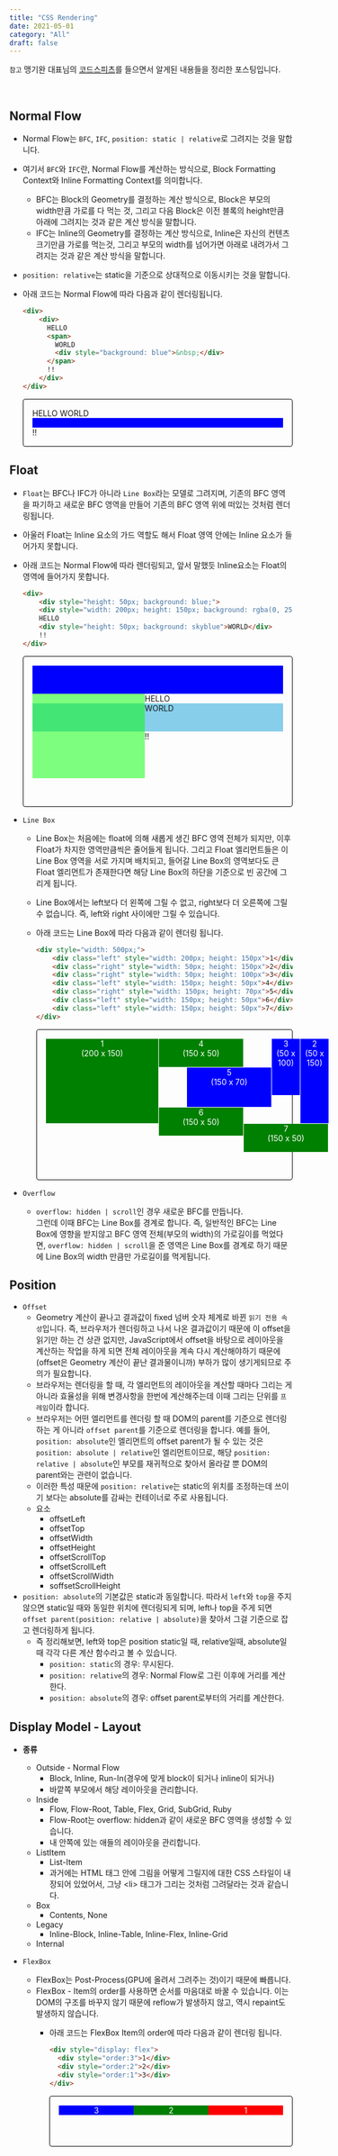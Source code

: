 ```yaml
---
title: "CSS Rendering"
date: 2021-05-01
category: "All"
draft: false
---
```


`참고` 맹기완 대표님의 [코드스피츠](https://www.youtube.com/playlist?list=PLBNdLLaRx_rKXwi7MulM6v1UG9JLKWIYS)를 들으면서 알게된 내용들을 정리한 포스팅입니다.

<br>

## Normal Flow

- Normal Flow는 `BFC`, `IFC`, `position: static | relative`로 그려지는 것을 말합니다.
- 여기서 `BFC`와 `IFC`란, Normal Flow를 계산하는 방식으로, Block Formatting Context와 Inline Formatting Context를 의미합니다.
  - BFC는 Block의 Geometry를 결정하는 계산 방식으로, Block은 부모의 width만큼 가로를 다 먹는 것, 그리고 다음 Block은 이전 블록의 height만큼 아래에 그려지는 것과 같은 계산 방식을 말합니다.
  - IFC는 Inline의 Geometry를 결정하는 계산 방식으로, Inline은 자신의 컨텐츠 크기만큼 가로를 먹는것, 그리고 부모의 width를 넘어가면 아래로 내려가서 그려지는 것과 같은 계산 방식을 말합니다.
- `position: relative`는 static을 기준으로 상대적으로 이동시키는 것을 말합니다.
- 아래 코드는 Normal Flow에 따라 다음과 같이 렌더링됩니다.

  ```html
  <div>
      <div>
        HELLO
        <span>
          WORLD
          <div style="background: blue">&nbsp;</div>
        </span>
        !!
      </div>
  </div>
  ```

  <div style="border: 1px solid black; border-radius: 4px; padding: 16px">
    <div>
      HELLO
      <span>
        WORLD
        <div style="background: blue">&nbsp;</div>
      </span>
      !!
    </div>
  </div>

## Float

- `Float`는 BFC나 IFC가 아니라 `Line Box`라는 모델로 그려지며, 기존의 BFC 영역을 파기하고 새로운 BFC 영역을 만들어 기존의 BFC 영역 위에 떠있는 것처럼 렌더링됩니다.
- 아울러 Float는 Inline 요소의 가드 역할도 해서 Float 영역 안에는 Inline 요소가 들어가지 못합니다.
- 아래 코드는 Normal Flow에 따라 렌더링되고, 앞서 말했듯 Inline요소는 Float의 영역에 들어가지 못합니다.

  ```html
  <div>
      <div style="height: 50px; background: blue;">
      <div style="width: 200px; height: 150px; background: rgba(0, 255, 0, 0.5); float: left"></div>
      HELLO
      <div style="height: 50px; background: skyblue">WORLD</div>
      !!
  </div>
  ```

  <div style="border: 1px solid black; border-radius: 4px; padding: 16px; height: 234px">
    <div>
      <div style="height: 50px; background: blue;"></div>
      <div style="width: 200px; height: 150px; background: rgba(0, 255, 0, 0.5); float: left"></div>
      HELLO
      <div style="height: 50px; background: skyblue">WORLD</div>
      !!
    </div>
  </div>
  
- `Line Box`    
  - Line Box는 처음에는 float에 의해 새롭게 생긴 BFC 영역 전체가 되지만, 이후 Float가 차지한 영역만큼씩은 줄어들게 됩니다. 그리고 Float 엘리먼트들은 이 Line Box 영역을 서로 가지며 배치되고, 들어갈 Line Box의 영역보다도 큰 Float 엘리먼트가 존재한다면 해당 Line Box의 하단을 기준으로 빈 공간에 그리게 됩니다.
  - Line Box에서는 left보다 더 왼쪽에 그릴 수 없고, right보다 더 오른쪽에 그릴 수 없습니다. 즉, left와 right 사이에만 그릴 수 있습니다.
  - 아래 코드는 Line Box에 따라 다음과 같이 렌더링 됩니다.

      ```html
      <div style="width: 500px;">
          <div class="left" style="width: 200px; height: 150px">1</div>
          <div class="right" style="width: 50px; height: 150px">2</div>
          <div class="right" style="width: 50px; height: 100px">3</div>
          <div class="left" style="width: 150px; height: 50px">4</div>
          <div class="right" style="width: 150px; height: 70px">5</div>
          <div class="left" style="width: 150px; height: 50px">6</div>
          <div class="left" style="width: 150px; height: 50px">7</div>
      </div>
      ```

      <div style="border: 1px solid black; border-radius: 4px; padding: 16px; height: 234px">
        <div style="width: 504px;">
          <div class="left" style="margin: 0.5px; color: white; text-align: center; background-color: green; float: left; width: 200px; height: 150px">1<br> (200 x 150)</div>
          <div class="right" style="margin: 0.5px; color: white; text-align: center; background-color: blue; float: right; width: 50px; height: 150px">2<br> (50 x 150)</div>
          <div class="right" style="margin: 0.5px; color: white; text-align: center; background-color: blue; float: right; width: 50px; height: 100px">3<br> (50 x 100)</div>
          <div class="left" style="margin: 0.5px; color: white; text-align: center; background-color: green; float: left; width: 150px; height: 50px">4<br> (150 x 50)</div>
          <div class="right" style="margin: 0.5px; color: white; text-align: center; background-color: blue; float: right; width: 150px; height: 70px">5<br> (150 x 70)</div>
          <div class="left" style="margin: 0.5px; color: white; text-align: center; background-color: green; float: left; width: 150px; height: 50px">6<br> (150 x 50)</div>
          <div class="left" style="margin: 0.5px; color: white; text-align: center; background-color: green; float: left; width: 150px; height: 50px">7<br> (150 x 50)</div>
        </div>
      </div>

- `Overflow`
  - `overflow: hidden | scroll`인 경우 새로운 BFC를 만듭니다.  
    그런데 이때 BFC는 Line Box를 경계로 합니다. 즉, 일반적인 BFC는 Line Box에 영향을 받지않고 BFC 영역 전체(부모의 width)의 가로길이를 먹었다면, `overflow: hidden | scroll`을 준 영역은 Line Box를 경계로 하기 때문에 Line Box의 width 만큼만 가로길이를 먹게됩니다.

## Position

- `Offset`
  - Geometry 계산이 끝나고 결과값이 fixed 넘버 숫자 체계로 바뀐 `읽기 전용 속성`입니다. 즉, 브라우저가 렌더링하고 나서 나온 결과값이기 때문에 이 offset을 읽기만 하는 건 상관 없지만, JavaScript에서 offset을 바탕으로 레이아웃을 계산하는 작업을 하게 되면 전체 레이아웃을 계속 다시 계산해야하기 때문에(offset은 Geometry 계산이 끝난 결과물이니까) 부하가 많이 생기게되므로 주의가 필요합니다.
  - 브라우저는 렌더링을 할 때, 각 엘리먼트의 레이아웃을 계산할 때마다 그리는 게 아니라 효율성을 위해 변경사항을 한번에 계산해주는데 이때 그리는 단위를 `프레임`이라 합니다.
  - 브라우저는 어떤 엘리먼트를 렌더링 할 때 DOM의 parent를 기준으로 렌더링 하는 게 아니라 `offset parent`를 기준으로 렌더링을 합니다. 예를 들어, `position: absolute`인 엘리먼트의 offset parent가 될 수 있는 것은 `position: absolute | relative`인 엘리먼트이므로, 해당 `position: relative | absolute`인 부모를 재귀적으로 찾아서 올라갈 뿐 DOM의 parent와는 관련이 없습니다.
  - 이러한 특성 때문에 `position: relative`는 static의 위치를 조정하는데 쓰이기 보다는 absolute를 감싸는 컨테이너로 주로 사용됩니다.
  - 요소
      - offsetLeft
      - offsetTop
      - offsetWidth
      - offsetHeight
      - offsetScrollTop
      - offsetScrollLeft
      - offsetScrollWidth
      - soffsetScrollHeight
- `position: absolute`의 기본값은 static과 동일합니다. 따라서 `left`와 `top`을 주지 않으면 static일 때와 동일한 위치에 렌더링되게 되며, left나 top을 주게 되면 `offset parent(position: relative | absolute)`을 찾아서 그걸 기준으로 잡고 렌더링하게 됩니다.
  - 즉 정리해보면, left와 top은 position static일 때, relative일때, absolute일때 각각 다른 계산 함수라고 볼 수 있습니다.
      - `position: static`의 경우: 무시된다.
      - `position: relative`의 경우: Normal Flow로 그린 이후에 거리를 계산한다.
      - `position: absolute`의 경우: offset parent로부터의 거리를 계산한다.

## Display Model - Layout

- **종류**
  - Outside - Normal Flow
      - Block, Inline, Run-In(경우에 맞게 block이 되거나 inline이 되거나)
      - 바깥쪽 부모에서 해당 레이아웃을 관리합니다.
  - Inside
      - Flow, Flow-Root, Table, Flex, Grid, SubGrid, Ruby
      - Flow-Root는 overflow: hidden과 같이 새로운 BFC 영역을 생성할 수 있습니다.
      - 내 안쪽에 있는 애들의 레이아웃을 관리합니다.
  - ListItem
      - List-Item
      - 과거에는 HTML 태그 안에 그림을 어떻게 그릴지에 대한 CSS 스타일이 내장되어 있었어서, 그냥 \<li\> 태그가 그리는 것처럼 그려달라는 것과 같습니다.
  - Box
      - Contents, None
  - Legacy
      - Inline-Block, Inline-Table, Inline-Flex, Inline-Grid
  - Internal

- `FlexBox`
  - FlexBox는 Post-Process(GPU에 올려서 그려주는 것)이기 때문에 빠릅니다.
  - FlexBox - Item의 order를 사용하면 순서를 마음대로 바꿀 수 있습니다. 이는 DOM의 구조를 바꾸지 않기 때문에 reflow가 발생하지 않고, 역시 repaint도 발생하지 않습니다.
    - 아래 코드는 FlexBox Item의 order에 따라 다음과 같이 렌더링 됩니다.
     
      ```html
      <div style="display: flex">
        <div style="order:3">1</div>
        <div style="order:2">2</div>
        <div style="order:1">3</div>
      </div>
      ```


      <div style="border: 1px solid black; border-radius: 4px; padding: 16px; height: 56px">
        <div style="display: flex">
          <div style="order:3; text-align: center; color: white; width: 100%; background: red;">1</div>
          <div style="order:2; text-align: center; color: white; width: 100%; background: green;">2</div>
          <div style="order:1; text-align: center; color: white; width: 100%; background: blue;">3</div>
        </div>
      </div>
